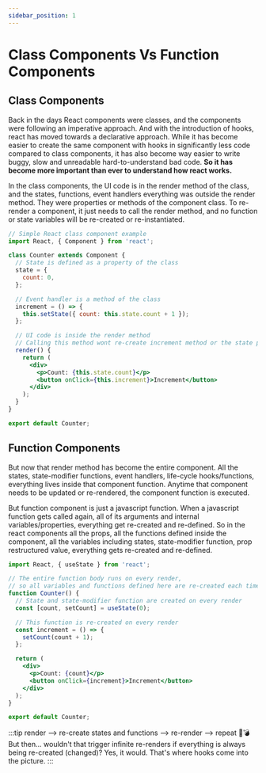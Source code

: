 ```yaml
---
sidebar_position: 1
---
```


# Class Components Vs Function Components

## Class Components

Back in the days React components were classes, and the components were following an imperative approach. And with the introduction of hooks, react has moved towards a declarative approach. While it has become easier to create the same component with hooks in significantly less code compared to class components, it has also become way easier to write buggy, slow and unreadable hard-to-understand bad code. **So it has become more important than ever to understand how react works.**

In the class components, the UI code is in the render method of the class, and the states, functions, event handlers everything was outside the render method. They were properties or methods of the component class. To re-render a component, it just needs to call the render method, and no function or state variables will be re-created or re-instantiated.

```jsx showLineNumbers
// Simple React class component example
import React, { Component } from 'react';

class Counter extends Component {
  // State is defined as a property of the class
  state = {
    count: 0,
  };

  // Event handler is a method of the class
  increment = () => {
    this.setState({ count: this.state.count + 1 });
  };

  // UI code is inside the render method
  // Calling this method wont re-create increment method or the state properties of the class
  render() {
    return (
      <div>
        <p>Count: {this.state.count}</p>
        <button onClick={this.increment}>Increment</button>
      </div>
    );
  }
}

export default Counter;
```

## Function Components

But now that render method has become the entire component. All the states, state-modifier functions, event handlers, life-cycle hooks/functions, everything lives inside that component function. Anytime that component needs to be updated or re-rendered, the component function is executed.

But function component is just a javascript function. When a javascript function gets called again, all of its arguments and internal variables/properties, everything get re-created and re-defined. So in the react components all the props, all the functions defined inside the component, all the variables including states, state-modifier function, prop restructured value, everything gets re-created and re-defined.

```jsx showLineNumbers
import React, { useState } from 'react';

// The entire function body runs on every render,
// so all variables and functions defined here are re-created each time
function Counter() {
  // State and state-modifier function are created on every render
  const [count, setCount] = useState(0);

  // This function is re-created on every render
  const increment = () => {
    setCount(count + 1);
  };

  return (
    <div>
      <p>Count: {count}</p>
      <button onClick={increment}>Increment</button>
    </div>
  );
}

export default Counter;
```

:::tip render --> re-create states and functions --> re-render --> repeat 🧨💣
But then... wouldn't that trigger infinite re-renders if everything is always being re-created (changed)? Yes, it would. That's where hooks come into the picture.
:::
